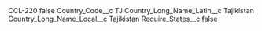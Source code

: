 <?xml version="1.0" encoding="UTF-8"?>
<CustomMetadata xmlns="http://soap.sforce.com/2006/04/metadata" xmlns:xsi="http://www.w3.org/2001/XMLSchema-instance" xmlns:xsd="http://www.w3.org/2001/XMLSchema">
    <label>CCL-220</label>
    <protected>false</protected>
    <values>
        <field>Country_Code__c</field>
        <value xsi:type="xsd:string">TJ</value>
    </values>
    <values>
        <field>Country_Long_Name_Latin__c</field>
        <value xsi:type="xsd:string">Tajikistan</value>
    </values>
    <values>
        <field>Country_Long_Name_Local__c</field>
        <value xsi:type="xsd:string">Tajikistan</value>
    </values>
    <values>
        <field>Require_States__c</field>
        <value xsi:type="xsd:boolean">false</value>
    </values>
</CustomMetadata>
